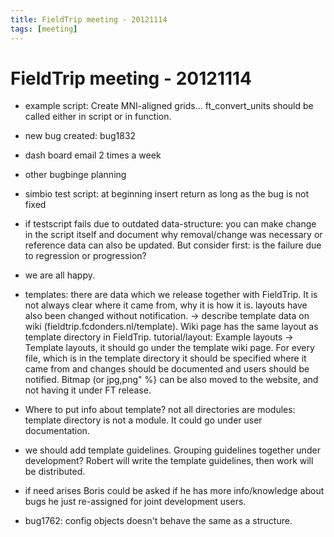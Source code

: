 ```yaml
---
title: FieldTrip meeting - 20121114
tags: [meeting]
---
```


# FieldTrip meeting - 20121114

- example script: Create MNI-aligned grids... ft_convert_units should be called either in script or in function.

- new bug created: bug1832

- dash board email 2 times a week

- other bugbinge planning

- simbio test script: at beginning insert return as long as the bug is not fixed

- if testscript fails due to outdated data-structure: you can make change in the script itself and document why removal/change was necessary or reference data can also be updated. But consider first: is the failure due to regression or progression?

- we are all happy.

- templates: there are data which we release together with FieldTrip. It is not always clear where it came from, why it is how it is. layouts have also been changed without notification. -> describe template data on wiki (fieldtrip.fcdonders.nl/template). Wiki page has the same layout as template directory in FieldTrip. tutorial/layout: Example layouts -> Template layouts, it should go under the template wiki page. For every file, which is in the template directory it should be specified where it came from and changes should be documented and users should be notified. Bitmap (or jpg,png" %} can be also moved to the website, and not having it under FT release.

- Where to put info about template? not all directories are modules: template directory is not a module. It could go under user documentation.

- we should add template guidelines. Grouping guidelines together under development? Robert will write the template guidelines, then work will be distributed.

- if need arises Boris could be asked if he has more info/knowledge about bugs he just re-assigned for joint development users.
- bug1762: config objects doesn't behave the same as a structure.
